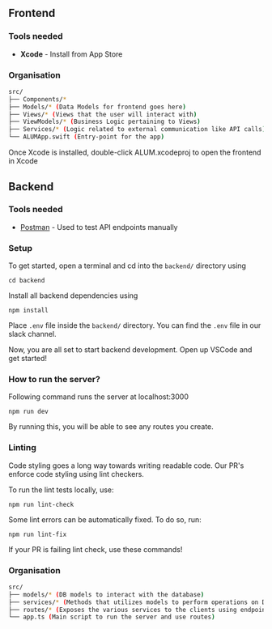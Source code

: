 ## Frontend
### Tools needed
- **Xcode** - Install from App Store

### Organisation
```bash
src/
├── Components/*
├── Models/* (Data Models for frontend goes here)
├── Views/* (Views that the user will interact with)
├── ViewModels/* (Business Logic pertaining to Views)
├── Services/* (Logic related to external communication like API calls)
└── ALUMApp.swift (Entry-point for the app)
```

Once Xcode is installed, double-click ALUM.xcodeproj to open the frontend in Xcode

## Backend
### Tools needed
- [Postman](https://www.postman.com/) - Used to test API endpoints manually

### Setup
To get started, open a terminal and cd into the `backend/` directory using 
```
cd backend
```

Install all backend dependencies using 
```
npm install
```

Place `.env` file inside the `backend/` directory. 
You can find the `.env` file in our slack channel. 

Now, you are all set to start backend development. Open up VSCode and get started!

### How to run the server?
Following command runs the server at localhost:3000
```
npm run dev
```
By running this, you will be able to see any routes you create.

### Linting
Code styling goes a long way towards writing readable code. Our PR's enforce code styling using lint checkers.

To run the lint tests locally, use:
```
npm run lint-check
```

Some lint errors can be automatically fixed. To do so, run:
```
npm run lint-fix
```
If your PR is failing lint check, use these commands!

### Organisation
```bash
src/
├── models/* (DB models to interact with the database)
├── services/* (Methods that utilizes models to perform operations on DB. Logic of the backend )
├── routes/* (Exposes the various services to the clients using endpoints)
└── app.ts (Main script to run the server and use routes)
```